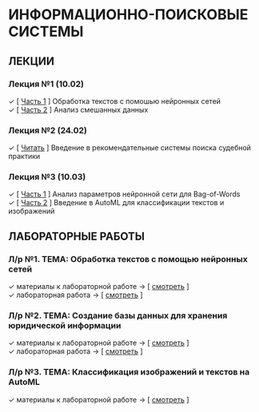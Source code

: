 # ИНФОРМАЦИОННО-ПОИСКОВЫЕ СИСТЕМЫ
## ЛЕКЦИИ
### Лекция №1 (10.02)
✓ [ [Часть 1](https://github.com/ONDubovickaya/iss-private/blob/main/materials/theory/lecture1.1.ipynb) ] Обработка текстов с помошью нейронных сетей <br />
✓ [ [Часть 2](https://github.com/ONDubovickaya/iss-private/blob/main/materials/theory/lecture1.2.ipynb) ] Анализ смешанных данных <br />

### Лекция №2 (24.02)
✓ [ [Читать](https://github.com/ONDubovickaya/iss-private/blob/main/materials/theory/lecture2.ipynb) ] Введение в рекомендательные системы поиска судебной практики <br />

### Лекция №3 (10.03)
✓ [ [Часть 1](https://github.com/ONDubovickaya/iss-private/blob/main/materials/theory/lecture3.1.ipynb) ] Анализ параметров нейронной сети для Bag-of-Words <br />
✓ [ [Часть 2](https://github.com/ONDubovickaya/iss-private/blob/main/materials/theory/lecture3.2.ipynb) ] Введение в AutoML для классификации текстов и изображений <br />

## ЛАБОРАТОРНЫЕ РАБОТЫ
### Л/р №1. ТЕМА: Обработка текстов с помощью нейронных сетей
✓ материалы к лабораторной работе -> [ [смотреть](https://github.com/ONDubovickaya/iss-private/blob/main/materials/practice/lab1.ipynb) ] <br />
✓ лабораторная работа -> [ [смотреть](https://github.com/ONDubovickaya/iss-private/tree/main/labs/lab1) ] <br />

### Л/р №2. ТЕМА: Создание базы данных для хранения юридической информации
✓ материалы к лабораторной работе -> [ [смотреть](https://github.com/ONDubovickaya/iss-private/blob/main/materials/practice/lab2.ipynb) ] <br />
✓ лабораторная работа -> [ [смотреть](https://github.com/ONDubovickaya/iss-private/tree/main/labs/lab2) ] <br />

### Л/р №3. ТЕМА: Классификация изображений и текстов на AutoML
✓ материалы к лабораторной работе -> [ [смотреть](https://github.com/ONDubovickaya/iss-private/blob/main/materials/practice/lab3.ipynb) ] <br />
